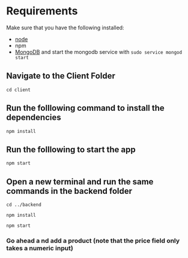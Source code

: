 # Requirements
Make sure that you have the following installed:
- [node](https://www.digitalocean.com/community/tutorials/how-to-install-node-js-on-ubuntu-18-04) 
- npm 
- [MongoDB](https://docs.mongodb.com/manual/tutorial/install-mongodb-on-ubuntu/) and start the mongodb service with `sudo service mongod start`

## Navigate to the Client Folder 
 `cd client`

## Run the folllowing command to install the dependencies 
 `npm install`

## Run the folllowing to start the app
 `npm start`

## Open a new terminal and run the same commands in the backend folder
 `cd ../backend`

 `npm install`

 `npm start`
 
 <!-- Windows PowerShell
Copyright (C) Microsoft Corporation. All rights reserved.

Try the new cross-platform PowerShell https://aka.ms/pscore6

PS C:\Users\To\Desktop\yolo> cd ../backend
cd : Cannot find path 'C:\Users\To\Desktop\backend' because it does not exist.
At line:1 char:1
+ cd ../backend
+ ~~~~~~~~~~~~~
    + CategoryInfo          : ObjectNotFound: (C:\Users\To\Desktop\backend:Strin 
   g) [Set-Location], ItemNotFoundException
    + FullyQualifiedErrorId : PathNotFound,Microsoft.PowerShell.Commands.SetLoca 
   tionCommand
 
PS C:\Users\To\Desktop\yolo> cd backend
PS C:\Users\To\Desktop\yolo\backend> npm install
npm WARN old lockfile
f npm,
npm WARN old lockfile so supplemental metadata must be fetched from the registry. 
npm WARN old lockfile
npm WARN old lockfile This is a one-time fix-up, please be patient...
npm WARN old lockfile

added 150 packages, and audited 151 packages in 45s

  run `npm fund` for details

10 vulnerabilities (4 moderate, 3 high, 3 critical)

To address all issues, run:
  npm audit fix

Run `npm audit` for details.
PS C:\Users\To\Desktop\yolo\backend> npm audit fix

added 6 packages, removed 2 packages, changed 15 packages, and audited 155 packages in 12s

5 packages are looking for funding
  run `npm fund` for details

found 0 vulnerabilities
PS C:\Users\To\Desktop\yolo\backend> npm start

> yolo_app@1.0.0 start
> node server.js

Server listening on port 5000
Database connected successfully -->

 ### Go ahead a nd add a product (note that the price field only takes a numeric input)
